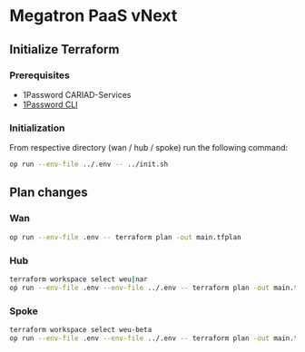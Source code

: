 # Megatron PaaS vNext

## Initialize Terraform

### Prerequisites
* 1Password CARIAD-Services
* [1Password CLI](https://developer.1password.com/docs/cli/get-started)

### Initialization
From respective directory (wan / hub / spoke) run the following command:
```sh
op run --env-file ../.env -- ../init.sh
```

## Plan changes
### Wan
```sh
op run --env-file .env -- terraform plan -out main.tfplan
```
### Hub
```sh
terraform workspace select weu|nar
op run --env-file .env --env-file ../.env -- terraform plan -out main.tfplan -var-file tfvars/(weu|nar).tfvars
```
### Spoke
```sh
terraform workspace select weu-beta
op run --env-file .env --env-file ../.env -- terraform plan -out main.tfplan -var-file tfvars/weu-beta.tfvars
```